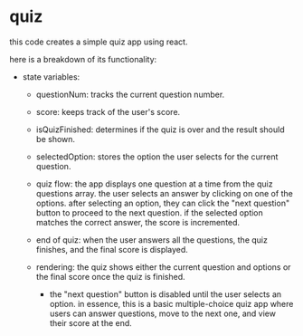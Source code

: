 # quiz

this code creates a simple quiz app using react.

here is a breakdown of its functionality:

- state variables:

  - questionNum: tracks the current question number.
  - score: keeps track of the user's score.
  - isQuizFinished: determines if the quiz is over and the result should be shown.
  - selectedOption: stores the option the user selects for the current question.

  - quiz flow: the app displays one question at a time from the quiz questions array. the user selects an answer by clicking on one of the options. after selecting an option, they can click the "next question" button to proceed to the next question. if the selected option matches the correct answer, the score is incremented.

  - end of quiz: when the user answers all the questions, the quiz finishes, and the final score is displayed.

  - rendering: the quiz shows either the current question and options or the final score once the quiz is finished.

    - the "next question" button is disabled until the user selects an option. in essence, this is a basic multiple-choice quiz app where users can answer questions, move to the next one, and view their score at the end.
